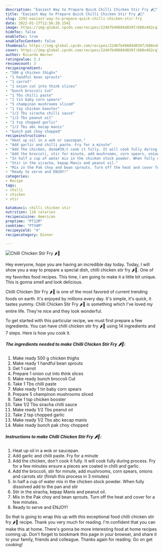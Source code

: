 ```yaml
---
description: "Easiest Way to Prepare Quick Chilli Chicken Stir Fry 🌶️🐔"
title: "Easiest Way to Prepare Quick Chilli Chicken Stir Fry 🌶️🐔"
slug: 2292-easiest-way-to-prepare-quick-chilli-chicken-stir-fry
date: 2022-01-17T12:56:20.154Z
image: https://img-global.cpcdn.com/recipes/2246fb49684d839f/680x482cq70/chilli-chicken-stir-fry-recipe-main-photo.jpg
hideToc: false
enableToc: true
enableTocContent: false
thumbnail: https://img-global.cpcdn.com/recipes/2246fb49684d839f/680x482cq70/chilli-chicken-stir-fry-recipe-main-photo.jpg
cover: https://img-global.cpcdn.com/recipes/2246fb49684d839f/680x482cq70/chilli-chicken-stir-fry-recipe-main-photo.jpg
author: Ricardo Warner
ratingvalue: 3.3
reviewcount: 3
recipeingredient:
- "500 g chicken thighs"
- "1 handful bean sprouts"
- "1 carrot"
- "1 onion cut into think slices"
- "bunch broccoli Cut"
- "1 Tbs chilli paste"
- "1 tin baby corn spears"
- "5 champinon mushrooms sliced"
- "1 tsp chicken booster"
- "1/2 Tbs siracha chilli sauce"
- "1/2 Tbs peanut oil"
- "2 tsp chopped garlic"
- "1/2 Tbs abc kecap manis"
- "bunch pak choy chopped"
recipeinstructions:
- "Heat up oil in a wok or saucepan."
- "Add garlic and chilli paste. Fry for a minute"
- "Add the chicken, don&#39;t cook it fully. It will cook fully during process. Fry for a few minutes ensure a pieces are coated in chilli and garlic."
- "Add the broccoli, stir for minute, add mushrooms, corn spears, onions and carrots stir (finish this process in 3 minutes)"
- "In half a cup of water mix in the chicken stock powder. When fully dissolved add to the pan and stir"
- "Stir in the siracha, kepap Manis and peanut oil."
- "Mix in the Pak choy and bean sprouts. Turn off the heat and cover for a few minutes."
- "Ready to serve and ENJOY!"
categories:
- Recipe
tags:
- chilli
- chicken
- stir

katakunci: chilli chicken stir 
nutrition: 118 calories
recipecuisine: American
preptime: "PT12M"
cooktime: "PT34M"
recipeyield: "4"
recipecategory: Dinner

---
```



![Chilli Chicken Stir Fry 🌶️🐔](https://img-global.cpcdn.com/recipes/2246fb49684d839f/680x482cq70/chilli-chicken-stir-fry-recipe-main-photo.jpg)

Hey everyone, hope you are having an incredible day today. Today, I will show you a way to prepare a special dish, chilli chicken stir fry 🌶️🐔. One of my favorites food recipes. This time, I am going to make it a little bit unique. This is gonna smell and look delicious.

Chilli Chicken Stir Fry 🌶️🐔 is one of the most favored of current trending foods on earth. It's enjoyed by millions every day. It's simple, it's quick, it tastes yummy. Chilli Chicken Stir Fry 🌶️🐔 is something which I've loved my entire life. They're nice and they look wonderful.




To get started with this particular recipe, we must first prepare a few ingredients. You can have chilli chicken stir fry 🌶️🐔 using 14 ingredients and 7 steps. Here is how you cook it.

<!--inarticleads1-->

##### The ingredients needed to make Chilli Chicken Stir Fry 🌶️🐔:

1. Make ready 500 g chicken thighs
1. Make ready 1 handful bean sprouts
1. Get 1 carrot
1. Prepare 1 onion cut into think slices
1. Make ready bunch broccoli Cut
1. Take 1 Tbs chilli paste
1. Make ready 1 tin baby corn spears
1. Prepare 5 champinon mushrooms sliced
1. Take 1 tsp chicken booster
1. Take 1/2 Tbs siracha chilli sauce
1. Make ready 1/2 Tbs peanut oil
1. Take 2 tsp chopped garlic
1. Make ready 1/2 Tbs abc kecap manis
1. Make ready bunch pak choy chopped




<!--inarticleads2-->

##### Instructions to make Chilli Chicken Stir Fry 🌶️🐔:

1. Heat up oil in a wok or saucepan.
1. Add garlic and chilli paste. Fry for a minute
1. Add the chicken, don&#39;t cook it fully. It will cook fully during process. Fry for a few minutes ensure a pieces are coated in chilli and garlic.
1. Add the broccoli, stir for minute, add mushrooms, corn spears, onions and carrots stir (finish this process in 3 minutes)
1. In half a cup of water mix in the chicken stock powder. When fully dissolved add to the pan and stir
1. Stir in the siracha, kepap Manis and peanut oil.
1. Mix in the Pak choy and bean sprouts. Turn off the heat and cover for a few minutes.
1. Ready to serve and ENJOY!



So that is going to wrap this up with this exceptional food chilli chicken stir fry 🌶️🐔 recipe. Thank you very much for reading. I'm confident that you can make this at home. There's gonna be more interesting food at home recipes coming up. Don't forget to bookmark this page in your browser, and share it to your family, friends and colleague. Thanks again for reading. Go on get cooking!
